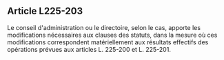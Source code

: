 Article L225-203
----
Le conseil d'administration ou le directoire, selon le cas, apporte les
modifications nécessaires aux clauses des statuts, dans la mesure où ces
modifications correspondent matériellement aux résultats effectifs des
opérations prévues aux articles L. 225-200 et L. 225-201.
